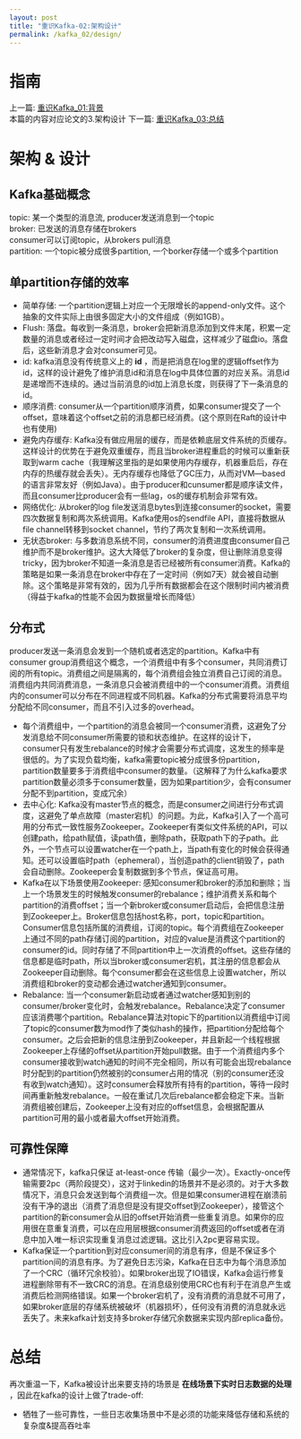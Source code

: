 ```yaml
---
layout: post
title: "重识Kafka-02:架构设计"
permalink: /kafka_02/design/
---
```


# 指南
上一篇: [重识Kafka_01:背景](https://spikeryang.github.io/kafka_01/background/)  
本篇的内容对应论文的3.架构设计
下一篇: [重识Kafka_03:总结](https://spikeryang.github.io/kafka_03/conclusion/) 

# 架构 & 设计
## Kafka基础概念
topic: 某一个类型的消息流, producer发送消息到一个topic  
broker: 已发送的消息存储在brokers  
consumer可以订阅topic，从brokers pull消息  
partition: 一个topic被分成很多partition, 一个borker存储一个或多个partition  

## 单partition存储的效率
- 简单存储: 一个partition逻辑上对应一个无限增长的append-only文件。这个抽象的文件实际上由很多固定大小的文件组成（例如1GB）。  
- Flush: 落盘。每收到一条消息，broker会把新消息添加到文件末尾，积累一定数量的消息或者经过一定时间才会把改动写入磁盘，这样减少了磁盘io。落盘后，这些新消息才会对consumer可见。  
- id: kafka消息没有传统意义上的 **id** ，而是把消息在log里的逻辑offset作为id，这样的设计避免了维护消息id和消息在log中具体位置的对应关系。消息id是递增而不连续的。通过当前消息的id加上消息长度，则获得了下一条消息的id。   
- 顺序消费: consumer从一个partition顺序消费，如果consumer提交了一个offset，意味着这个offset之前的消息都已经消费。(这个原则在Raft的设计中也有使用)  
- 避免内存缓存: Kafka没有做应用层的缓存，而是依赖底层文件系统的页缓存。这样设计的优势在于避免双重缓存，而且当broker进程重启的时候可以重新获取到warm cache（我理解这里指的是如果使用内存缓存，机器重启后，存在内存的热缓存就会丢失）。无内存缓存也降低了GC压力，从而对VM—based的语言非常友好（例如Java）。由于producer和cunsumer都是顺序读文件，而且consumer比producer会有一些lag，os的缓存机制会非常有效。  
- 网络优化: 从broker的log file发送消息bytes到连接consumer的socket，需要四次数据复制和两次系统调用。Kafka使用os的sendfile API，直接将数据从file channel转移到socket channel，节约了两次复制和一次系统调用。  
- 无状态broker: 与多数消息系统不同，consumer的消费进度由consumer自己维护而不是broker维护。这大大降低了broker的复杂度，但让删除消息变得tricky，因为broker不知道一条消息是否已经被所有consumer消费。Kafka的策略是如果一条消息在broker中存在了一定时间（例如7天）就会被自动删除。这个策略是非常有效的，因为几乎所有数据都会在这个限制时间内被消费（得益于kafka的性能不会因为数据量增长而降低）  

## 分布式
producer发送一条消息会发到一个随机或者选定的partition。Kafka中有consumer group消费组这个概念，一个消费组中有多个consumer，共同消费订阅的所有topic。消费组之间是隔离的，每个消费组会独立消费自己订阅的消息。消费组内共同消费消息，一条消息只会被消费组中的一个consumer消费。消费组内的consumer可以分布在不同进程或不同机器。Kafka的分布式需要将消息平均分配给不同consumer，而且不引入过多的overhead。  
- 每个消费组中，一个partition的消息会被同一个consumer消费，这避免了分发消息给不同consumer所需要的锁和状态维护。在这样的设计下，consumer只有发生rebalance的时候才会需要分布式调度，这发生的频率是很低的。为了实现负载均衡，kafka需要topic被分成很多份partition，partition数量要多于消费组中consumer的数量。（这解释了为什么kafka要求partition数量必须多于consumer数量，因为如果partition少，会有consumer分配不到partition，变成冗余）
- 去中心化: Kafka没有master节点的概念，而是consumer之间进行分布式调度，这避免了单点故障（master宕机）的问题。为此，Kafka引入了一个高可用的分布式一致性服务Zookeeper。Zookeeper有类似文件系统的API，可以创建path，给path赋值，读path值，删除path，获取path下的子path。此外，一个节点可以设置watcher在一个path上，当path有变化的时候会获得通知。还可以设置临时path（ephemeral），当创造path的client销毁了，path会自动删除。Zookeeper会复制数据到多个节点，保证高可用。
- Kafka在以下场景使用Zookeeper: 感知consumer和broker的添加和删除；当上一个场景发生的时候触发consumer的rebalance；维护消费关系和每个partition的消费offset；当一个新broker或consumer启动后，会把信息注册到Zookeeper上。Broker信息包括host名称，port，topic和partition。Consumer信息包括所属的消费组，订阅的topic。每个消费组在Zookeeper上通过不同的path存储订阅的partition，对应的value是消费这个partition的consumer的id。同时存储了不同partition中上一次消费的offset。这些存储的信息都是临时path，所以当broker或consumer宕机，其注册的信息都会从Zookeeper自动删除。每个consumer都会在这些信息上设置watcher，所以消费组和broker的变动都会通过watcher通知到consumer。
- Rebalance: 当一个consumer新启动或者通过watcher感知到别的consumer/broker变化时，会触发rebalance。Rebalance决定了consumer应该消费哪个partition。Rebalance算法对topic下的partition以消费组中订阅了topic的consumer数为mod作了类似hash的操作，把partition分配给每个consumer。之后会把新的信息注册到Zookeeper，并且新起一个线程根据Zookeeper上存储的offset从partition开始pull数据。由于一个消费组内多个consumer接收到watch通知的时间不完全相同，所以有可能会出现rebalance时分配到的partition仍然被别的consumer占用的情况（别的consumer还没有收到watch通知）。这时consumer会释放所有持有的partition，等待一段时间再重新触发rebalance。一般在重试几次后rebalance都会稳定下来。当新消费组被创建后，Zookeeper上没有对应的offset信息，会根据配置从partition可用的最小或者最大offset开始消费。

## 可靠性保障
- 通常情况下，kafka只保证 at-least-once 传输（最少一次）。Exactly-once传输需要2pc（两阶段提交），这对于linkedin的场景并不是必须的。对于大多数情况下，消息只会发送到每个消费组一次。但是如果consumer进程在崩溃前没有干净的退出（消费了消息但是没有提交offset到Zookeeper），接管这个partition的新consumer会从旧的offset开始消费一些重复消息。如果你的应用很在意重复消费，可以在应用层根据consumer消费返回的offset或者在消息中加入唯一标识实现重复消息过滤逻辑。这比引入2pc更容易实现。
- Kafka保证一个partition到对应consumer间的消息有序，但是不保证多个partition间的消息有序。为了避免日志污染，Kafka在日志中为每个消息添加了一个CRC（循环冗余校验）。如果broker出现了IO错误，Kafka会运行修复进程删除带有不一致CRC的消息。在消息级别使用CRC也有利于在消息产生或消费后检测网络错误。如果一个broker宕机了，没有消费的消息就不可用了，如果broker底层的存储系统被破坏（机器损坏），任何没有消费的消息就永远丢失了。未来kafka计划支持多broker存储冗余数据来实现内部replica备份。

# 总结
再次重温一下，Kafka被设计出来要支持的场景是 **在线场景下实时日志数据的处理** ，因此在kafka的设计上做了trade-off:
- 牺牲了一些可靠性，一些日志收集场景中不是必须的功能来降低存储和系统的复杂度&提高吞吐率
